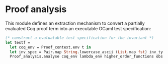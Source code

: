 # Proof analysis
This module defines an extraction mechanism to convert a partially
evaluated Coq proof term into an executable OCaml test specification:

```ocaml
(* construct a evaluatable test specification for the invariant *)
let testf =
  let coq_env = Proof_context.env t in
  let inv_spec = Pair.map String.lowercase_ascii (List.map fst) inv_ty in
  Proof_analysis.analyse coq_env lambda_env higher_order_functions obs pre_heap inv_spec reduced in
```
